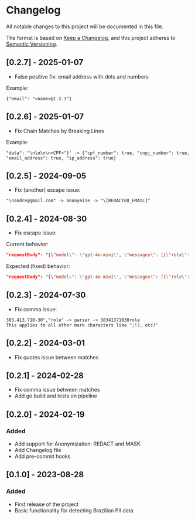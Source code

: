 # Changelog

All notable changes to this project will be documented in this file.

The format is based on [Keep a Changelog](https://keepachangelog.com/en/1.0.0/),
and this project adheres to [Semantic Versioning](https://semver.org/spec/v2.0.0.html).

## [0.2.7] - 2025-01-07
- False positive fix: email address with dots and numbers

Example:

```shell
{"email": "<name>@1.2.3"}
```

## [0.2.6] - 2025-01-07
- Fix Chain Matches by Breaking Lines 

Example:

```shell
"data": "\n\n\n\n<CPF>"}' -> {"cpf_number": true, "cnpj_number": true, "email_address": true, "ip_address": true}
```

## [0.2.5] - 2024-09-05
- Fix (another) escape issue:

```shell
"\nandre@gmail.com" -> anonymize -> "\[REDACTED_EMAIL]"
```

## [0.2.4] - 2024-08-30
- Fix escape issue:

Current behavior:
```json
"requestBody": "{\"model\": \"gpt-4o-mini\", \"messages\": [{\"role\": \"user\", \"content\": \"\\nUnable to access the notebook \\\"[REDACTED_EMAIL]\"\\n\"}], \"temperature\": 0.7}",
```

Expected (fixed) behavior:

```json
"requestBody": "{\"model\": \"gpt-4o-mini\", \"messages\": [{\"role\": \"user\", \"content\": \"\\nUnable to access the notebook \\\"[REDACTED_EMAIL]\\"\\n\"}], \"temperature\": 0.7}",
```

## [0.2.3] - 2024-07-30
- Fix comma issue:

```shell
383.413.710-30","role" -> parser -> 38341371030role
This applies to all other mark characters like ";!?, etc)"
```

## [0.2.2] - 2024-03-01
- Fix quotes issue between matches

## [0.2.1] - 2024-02-28
- Fix comma issue between matches
- Add go build and tests on pipeline

## [0.2.0] - 2024-02-19

### Added
- Add support for Anonymization: REDACT and MASK
- Add Changelog file
- Add pre-commit hooks

## [0.1.0] - 2023-08-28

### Added
- First release of the project
- Basic functionality for detecting Brazilian PII data
